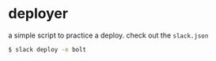 # deployer

a simple script to practice a deploy. check out the `slack.json`

```sh
$ slack deploy -e bolt
```
